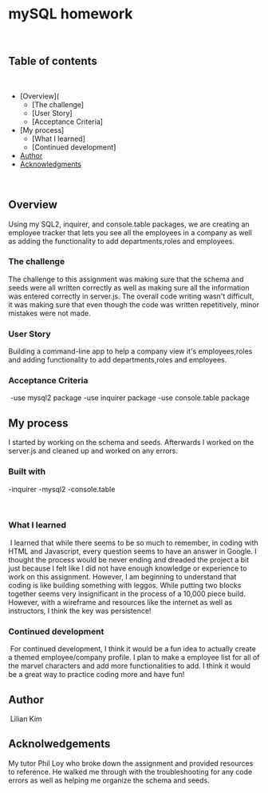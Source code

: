 

# mySQL homework
​
## Table of contents
​
- [Overview](
  - [The challenge]
  - [User Story]
  - [Acceptance Criteria]
- [My process]
  - [What I learned]
  - [Continued development]
- [Author](#author)
- [Acknowledgments](#acknowledgments)
​

​
## Overview
​Using my SQL2, inquirer, and console.table packages, we are creating an employee tracker that lets you see all the employees in a company as well as adding the functionality to add departments,roles and employees.
### The challenge
The challenge to this assignment was making sure that the schema and seeds were all written correctly as well as making sure all the information was entered correctly in server.js. The overall code writing wasn't difficult, it was making sure that even though the code was written repetitively, minor mistakes were not made.
​
### User Story
​Building a command-line app to help a company view it's employees,roles and adding functionality to add departments,roles and employees.
​
### Acceptance Criteria
​
-use mysql2 package
-use inquirer package
-use console.table package
​

## My process
I started by working on the schema and seeds.
Afterwards I worked on the server.js and cleaned up and worked on any errors.
### Built with​
-inquirer
-mysql2
-console.table

​
### What I learned
​
I learned that while there seems to be so much to remember, in coding with HTML and Javascript, every question seems to have an answer in Google. I thought the process would be never ending and dreaded the project a bit just because I felt like I did not have enough knowledge or experience to work on this assignment. However, I am beginning to understand that coding is like building something with leggos. While putting two blocks together seems very insignificant in the process of a 10,000 piece build. However, with a wireframe and resources like the internet as well as instructors, I think the key was persistence!
​
### Continued development
​
For continued development, I think it would be a fun idea to actually create a themed employee/company profile. I plan to make a employee list for all of the marvel characters and add more functionalities to add. I think it would be a great way to practice coding more and have fun!

## Author
​
Lilian Kim

## Acknolwedgements

My tutor Phil Loy who broke down the assignment and provided resources to reference. He walked me through with the troubleshooting for any code errors as well as helping me organize the schema and seeds.